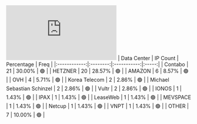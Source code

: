 ![Diagramm](https://github.com/111STAVR111/props/blob/main/Story/Decentralization/1/README.md)
| Data Center | IP Count | Percentage | Freq |
|:------------:|:--------:|:-----------:|:-----:|
| Contabo | 21 | 30.00% | 🟢 |
| HETZNER | 20 | 28.57% | 🟢 |
| AMAZON | 6 | 8.57% | 🟢 |
| OVH | 4 | 5.71% | 🟢 |
| Korea Telecom | 2 | 2.86% | 🟢 |
| Michael Sebastian Schinzel | 2 | 2.86% | 🟢 |
| Vultr | 2 | 2.86% | 🟢 |
| IONOS | 1 | 1.43% | 🟢 |
| IPAX | 1 | 1.43% | 🟢 |
| LeaseWeb | 1 | 1.43% | 🟢 |
| MEVSPACE | 1 | 1.43% | 🟢 |
| Netcup | 1 | 1.43% | 🟢 |
| VNPT | 1 | 1.43% | 🟢 |
| OTHER | 7 | 10.00% | 🟢 |